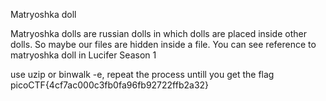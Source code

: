 Matryoshka doll

Matryoshka dolls are russian dolls  in which dolls are placed inside other dolls. 
So maybe our files are hidden inside a file. You can see reference to matryoshka doll in Lucifer Season 1

use uzip or binwalk -e, repeat the process untill you get the flag
picoCTF{4cf7ac000c3fb0fa96fb92722ffb2a32}  